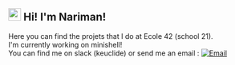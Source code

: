 <h2><img src="https://raw.githubusercontent.com/extremecodetv/extremecodetv/master/wave.gif" width="25px"> Hi! I'm Nariman!</h2>
<p>
Here you can find the projets that I do at Ecole 42 (school 21). <br>
I'm currently working on minishell! <br>
You can find me on slack (keuclide) or send me an email :  <a href="mailto:lionariman@gmail.com"><img src="https://img.shields.io/badge/-lionariman@gmail.com-c14438?style=flat-square&logo=Gmail&logoColor=white&link=mailto:lionariman@gmail.com" alt="Email"></a>
</p> 
